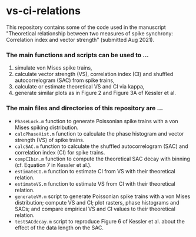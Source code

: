 # vs-ci-relations
This repository contains some of the code used in the manuscript "Theoretical relationship between two measures of spike synchrony: Correlation index and vector strength" (submitted Aug 2021). 

### The main functions and scripts can be used to ...
  1. simulate von Mises spike trains,
  2. calculate vector strength (VS), correlation index (CI) and shuffled autocorrelogram (SAC) from spike trains,
  3. calculate or estimate theoretical VS and CI via kappa,
  4. generate similar plots as in Figure 2 and Figure 3A of Kessler et al.

### The main files and directories of this repository are ...
  + `PhaseLock.m` function to generate Poissonian spike trains with a von Mises spiking distribution.
  + `calcPhaseHist.m` function to calculate the phase histogram and vector strength (VS) of spike trains.
  + `calcSAC.m` function to calculate the shuffled autocorrelogram (SAC) and correlation index (CI) for spike trains.
  + `compCIbin.m` function to compute the theoretical SAC decay with binning (cf. Equation 7 in Kessler et al.).
  + `estimateCI.m` function to estimate CI from VS with their theoretical relation.
  + `estimateVS.m` function to estimate VS from CI with their theoretical relation.
  + `generateVM.m` script to generate Poissonian spike trains with a von Mises distribution; compute VS and CI; plot rasters, phase histograms and SACs; and compare empirical VS and CI values to their theoretical relation.
  + `testSACdecay.m` script to reproduce Figure 6 of Kessler et al. about the effect of the data length on the SAC.
 
  
